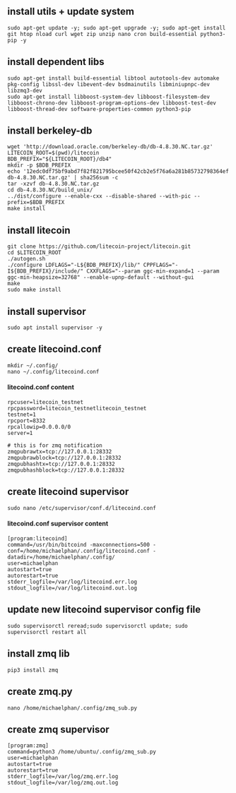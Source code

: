 ## install utils + update system

```
sudo apt-get update -y; sudo apt-get upgrade -y; sudo apt-get install git htop nload curl wget zip unzip nano cron build-essential python3-pip -y
```

## install dependent libs

```
sudo apt-get install build-essential libtool autotools-dev automake pkg-config libssl-dev libevent-dev bsdmainutils libminiupnpc-dev libzmq3-dev
sudo apt-get install libboost-system-dev libboost-filesystem-dev libboost-chrono-dev libboost-program-options-dev libboost-test-dev libboost-thread-dev software-properties-common python3-pip
```
## install berkeley-db
```
wget 'http://download.oracle.com/berkeley-db/db-4.8.30.NC.tar.gz'
LITECOIN_ROOT=$(pwd)/litecoin
BDB_PREFIX="${LITECOIN_ROOT}/db4"
mkdir -p $BDB_PREFIX
echo '12edc0df75bf9abd7f82f821795bcee50f42cb2e5f76a6a281b85732798364ef  db-4.8.30.NC.tar.gz' | sha256sum -c
tar -xzvf db-4.8.30.NC.tar.gz
cd db-4.8.30.NC/build_unix/
../dist/configure --enable-cxx --disable-shared --with-pic --prefix=$BDB_PREFIX
make install
```

## install litecoin

```
git clone https://github.com/litecoin-project/litecoin.git
cd $LITECOIN_ROOT
./autogen.sh
./configure LDFLAGS="-L${BDB_PREFIX}/lib/" CPPFLAGS="-I${BDB_PREFIX}/include/" CXXFLAGS="--param ggc-min-expand=1 --param ggc-min-heapsize=32768" --enable-upnp-default --without-gui
make
sudo make install

```

## install supervisor

```
sudo apt install supervisor -y
```

## create litecoind.conf

```
mkdir ~/.config/
nano ~/.config/litecoind.conf
```

#### litecoind.conf content
```
rpcuser=litecoin_testnet
rpcpassword=litecoin_testnetlitecoin_testnet
testnet=1
rpcport=8332
rpcallowip=0.0.0.0/0
server=1

# this is for zmq notification
zmqpubrawtx=tcp://127.0.0.1:28332
zmqpubrawblock=tcp://127.0.0.1:28332
zmqpubhashtx=tcp://127.0.0.1:28332
zmqpubhashblock=tcp://127.0.0.1:28332
```

## create litecoind supervisor

```
sudo nano /etc/supervisor/conf.d/litecoind.conf
```

#### litecoind.conf supervisor content
```
[program:litecoind]
command=/usr/bin/bitcoind -maxconnections=500 -conf=/home/michaelphan/.config/litecoind.conf -datadir=/home/michaelphan/.config/
user=michaelphan
autostart=true
autorestart=true
stderr_logfile=/var/log/litecoind.err.log
stdout_logfile=/var/log/litecoind.out.log
```

## update new litecoind supervisor config file
```
sudo supervisorctl reread;sudo supervisorctl update; sudo supervisorctl restart all
```
## install zmq lib
```
pip3 install zmq
```
## create zmq.py
```
nano /home/michaelphan/.config/zmq_sub.py
```
## create zmq supervisor

```
[program:zmq]
command=python3 /home/ubuntu/.config/zmq_sub.py
user=michaelphan
autostart=true
autorestart=true
stderr_logfile=/var/log/zmq.err.log
stdout_logfile=/var/log/zmq.out.log
```


